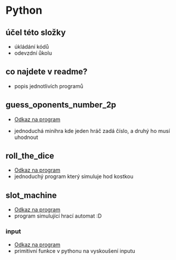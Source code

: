 # Python

## účel této složky
- úkládání kódů
- odevzdní ůkolu
## co najdete v readme?
- popis jednotlivích programů
## guess_oponents_number_2p
- [Odkaz na program](https://github.com/StepanH10/python/blob/main/guess%20nuber%202p%20.py "👀👀👀👀👀")

- jednoduchá minihra kde jeden hráč zadá číslo, a druhý ho musí uhodnout
## roll_the_dice
- [Odkaz na program](https://github.com/StepanH10/python/blob/main/Roll_The_Dice.py "👀👀👀👀👀")
- jednoduchý program který simuluje hod kostkou
## slot_machine
- [Odkaz na program](https://github.com/StepanH10/python/blob/main/slot_machine.py "👀👀👀👀👀")
- program simulující hrací automat :D 
### input
- [Odkaz na program](https://github.com/StepanH10/python/blob/main/Input.py "👀👀👀👀👀")
- primitivní funkce v pythonu na vyskoušení inputu

